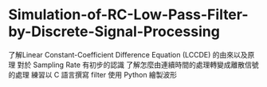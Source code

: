 # Simulation-of-RC-Low-Pass-Filter-by-Discrete-Signal-Processing
了解Linear Constant-Coefficient Difference Equation (LCCDE) 的由來以及原理
對於 Sampling Rate 有初步的認識
了解怎麼由連續時間的處理轉變成離散信號的處理
練習以 C 語言撰寫 filter 使用 Python 繪製波形
